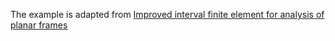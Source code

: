 The example is adapted from [Improved interval finite element for analysis of planar frames](https://doi.org/10.1016/j.compstruc.2023.107161)
